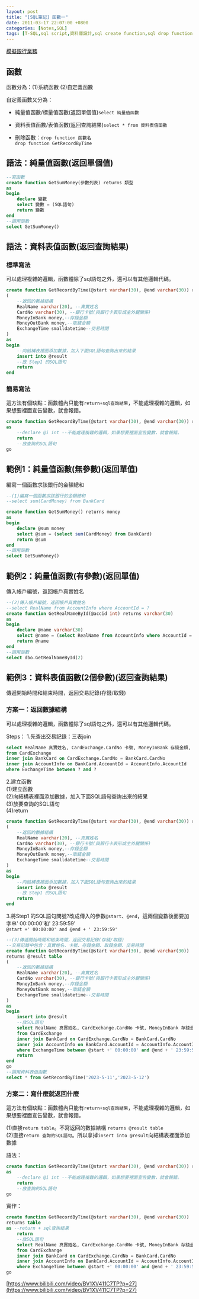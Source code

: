 ```yaml
---
layout: post
title: "[SQL筆記] 函數一"
date: 2011-03-17 22:07:00 +0800
categories: [Notes,SQL]
tags: [T-SQL,sql script,資料庫設計,sql create function,sql drop function,sql 自定義函數,sql 純量值函數,sql 資料表值函數]
---
```


[模擬銀行業務](https://riivalin.github.io/posts/2011/03/sql-17/)

## 函數
函數分為：(1)系統函數 (2)自定義函數
        
自定義函數又分為：
- 純量值函數/標量值函數(返回單個值)`select 純量值函數`
- 資料表值函數/表值函數(返回查詢結果)`select * from 資料表值函數`

- 刪除函數：`drop function 函數名`  
`drop function GetRecordByTime`
        
## 語法：純量值函數(返回單個值)
```sql
--寫函數
create function GetSumMoney(參數列表) returns 類型
as
begin
    declare 變數
    select 變數 = (SQL語句)
    return 變數
end
--調用函數
select GetSumMoney()
```

## 語法：資料表值函數(返回查詢結果)
### 標準寫法
可以處理複雜的邏輯，函數體除了sql語句之外，還可以有其他邏輯代碼。

```sql
create function GetRecordByTime(@start varchar(30), @end varchar(30)) returns @result table
(
    --返回的數據結構
    RealName varchar(20), --真實姓名
    CardNo varchar(30), --銀行卡號(與銀行卡表形成主外鍵關係)
    MoneyInBank money,--存錢金額
    MoneyOutBank money,--取錢金額
    ExchangeTime smalldatetime--交易時間
)
as
begin
    --向結構表裡面添加數據，加入下面SQL語句查詢出來的結果
    insert into @result
    --放 Step1 的SQL語句
    return
end
```

### 簡易寫法
這方法有個缺點：函數體內只能有`return+sql查詢結果`，不能處理複雜的邏輯，如果想要裡面宣告變數，就會報錯。

```sql
create function GetRecordByTime(@start varchar(30), @end varchar(30)) returns table
as
    --declare @i int --不能處理複雜的邏輯，如果想要裡面宣告變數，就會報錯。
    return
    --放查詢的SQL語句
go
```


## 範例1：純量值函數(無參數)(返回單值)
編寫一個函數求該銀行的金額總和

```sql
--(1)編寫一個函數求該銀行的金額總和
--select sum(CardMoney) from BankCard

create function GetSumMoney() returns money
as
begin
    declare @sum money
    select @sum = (select sum(CardMoney) from BankCard)
    return @sum
end
--調用函數
select GetSumMoney()
```

## 範例2：純量值函數(有參數)(返回單值)
傳入帳戶編號，返回帳戶真實姓名

```sql
--(2)傳入帳戶編號，返回帳戶真實姓名
--select RealName from AccountInfo where AccountId = ?
create function GetRealNameById(@accid int) returns varchar(30)
as
begin
    declare @name varchar(30)
    select @name = (select RealName from AccountInfo where AccountId = @accid)
    return @name
end
--調用函數
select dbo.GetRealNameById(2)
```
## 範例3：資料表值函數(2個參數)(返回查詢結果)
傳遞開始時間和結束時間，返回交易記錄(存錢/取錢)

### 方案一：返回數據結構
可以處理複雜的邏輯，函數體除了sql語句之外，還可以有其他邏輯代碼。

Steps：
1.先查出交易記錄：三表join 

```sql
select RealName 真實姓名, CardExchange.CardNo 卡號, MoneyInBank 存錢金額, MoneyOutBank 取錢金額, ExchangeTime 交易時間
from CardExchange
inner join BankCard on CardExchange.CardNo = BankCard.CardNo
inner join AccountInfo on BankCard.AccountId = AccountInfo.AccountId
where ExchangeTime between ? and ?
```

2.建立函數      
(1)建立函數     
(2)向結構表裡面添加數據，加入下面SQL語句查詢出來的結果  
(3)放要查詢的SQL語句    
(4)return   

```sql
create function GetRecordByTime(@start varchar(30), @end varchar(30)) returns @result table
(
    --返回的數據結構
    RealName varchar(20), --真實姓名
    CardNo varchar(30), --銀行卡號(與銀行卡表形成主外鍵關係)
    MoneyInBank money,--存錢金額
    MoneyOutBank money,--取錢金額
    ExchangeTime smalldatetime--交易時間
)
as
begin
    --向結構表裡面添加數據，加入下面SQL語句查詢出來的結果
    insert into @result
    --放 Step1 的SQL語句
    return
end
```

3.將Step1 的SQL語句問號?改成傳入的參數`@start`、`@end`，這兩個變數後面要加字串' 00:00:00'和' 23:59:59'   
`@start +' 00:00:00' and @end + ' 23:59:59'`

```sql
--(3)傳遞開始時間和結束時間，返回交易記錄(存錢/取錢)
--交易記錄中包含：真實姓名、卡號、存錢金額、取錢金額、交易時間
create function GetRecordByTime(@start varchar(30), @end varchar(30)) 
returns @result table
(
    --返回的數據結構
    RealName varchar(20), --真實姓名
    CardNo varchar(30), --銀行卡號(與銀行卡表形成主外鍵關係)
    MoneyInBank money,--存錢金額
    MoneyOutBank money,--取錢金額
    ExchangeTime smalldatetime--交易時間
)
as
begin
    insert into @result
    --放SQL語句
    select RealName 真實姓名, CardExchange.CardNo 卡號, MoneyInBank 存錢金額, MoneyOutBank 取錢金額, ExchangeTime 交易時間
    from CardExchange
    inner join BankCard on CardExchange.CardNo = BankCard.CardNo
    inner join AccountInfo on BankCard.AccountId = AccountInfo.AccountId
    where ExchangeTime between @start +' 00:00:00' and @end + ' 23:59:59'
    return
end
go
--調用資料表值函數
select * from GetRecordByTime('2023-5-11','2023-5-12')
```

### 方案二：寫什麼就返回什麼
這方法有個缺點：函數體內只能有`return+sql查詢結果`，不能處理複雜的邏輯，如果想要裡面宣告變數，就會報錯。

(1)直接`return table`。不寫返回的數據結構 `returns @result table`   
(2)直接`return 查詢的SQL語句`。所以拿掉`insert into @result`向結構表裡面添加數據

語法：
```sql
create function GetRecordByTime(@start varchar(30), @end varchar(30)) returns table
as
    --declare @i int --不能處理複雜的邏輯，如果想要裡面宣告變數，就會報錯。
    return
    --放查詢的SQL語句
go
```

實作：
```sql
create function GetRecordByTime(@start varchar(30), @end varchar(30)) 
returns table
as --return + sql查詢結果
	return
    --放SQL語句
	select RealName 真實姓名, CardExchange.CardNo 卡號, MoneyInBank 存錢金額, MoneyOutBank 取錢金額, ExchangeTime 交易時間
	from CardExchange
	inner join BankCard on CardExchange.CardNo = BankCard.CardNo
	inner join AccountInfo on BankCard.AccountId = AccountInfo.AccountId
	where ExchangeTime between @start +' 00:00:00' and @end + ' 23:59:59' 
go
```


[https://www.bilibili.com/video/BV1XV411C7TP?p=27](https://www.bilibili.com/video/BV1XV411C7TP?p=27)